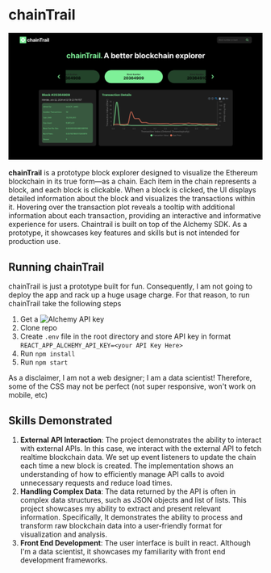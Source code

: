 # chainTrail

![Ethereum Block Explorer](./public/appPreview.png)

**chainTrail** is a prototype block explorer designed to visualize the Ethereum blockchain in its true form—as a chain. Each item in the chain represents a block, and each block is clickable. When a block is clicked, the UI displays detailed information about the block and visualizes the transactions within it. Hovering over the transaction plot reveals a tooltip with additional information about each transaction, providing an interactive and informative experience for users. Chaintrail is built on top of the Alchemy SDK. As a prototype, it showcases key features and skills but is not intended for production use.

## Running chainTrail

chainTrail is just a prototype built for fun. Consequently, I am not going to deploy the app and rack up a huge usage charge. For that reason, to run chainTrail take the following steps

1. Get a ![Alchemy API key](https://dashboard.alchemy.com/signup/?a=fantom-opera)
2. Clone repo
3. Create `.env` file in the root directory and store API key in format `REACT_APP_ALCHEMY_API_KEY=<your API Key Here>`
4. Run `npm install`
5. Run `npm start`

As a disclaimer, I am not a web designer; I am a data scientist! Therefore, some of the CSS may not be perfect (not super responsive, won't work on mobile, etc)

## Skills Demonstrated

1. **External API Interaction**: The project demonstrates the ability to interact with external APIs. In this case, we interact with the external API to fetch realtime blockchain data. We set up event listeners to update the chain each time a new block is created. The implementation shows an understanding of how to efficiently manage API calls to avoid unnecessary requests and reduce load times.
2. **Handling Complex Data**: The data returned by the API is often in complex data structures, such as JSON objects and list of lists. This project showcases my ability to extract and present relevant information. Specifically, It demonstrates the ability to process and transform raw blockchain data into a user-friendly format for visualization and analysis.
3. **Front End Development**: The user interface is built in react. Although I'm a data scientist, it showcases my familiarity with front end development frameworks.
